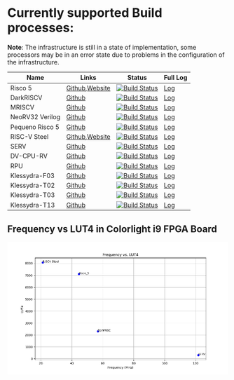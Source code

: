 # Currently supported Build processes:

**Note**: The infrastructure is still in a state of implementation, some processors may be in an error state due to problems in the configuration of the infrastructure.

| Name | Links | Status | Full Log |
| ---- | -------| ------ | ---------|
| Risco 5 | [Github](https://github.com/JN513/Risco-5),[Website](https://jn513.github.io/Risco-5/) | [![Build Status](https://lampiao.ic.unicamp.br/jenkins/buildStatus/icon?job=Risco_5)](https://lampiao.ic.unicamp.br/jenkins/blue/organizations/jenkins/Risco_5/activity) | [Log](https://lampiao.ic.unicamp.br/jenkins/blue/organizations/jenkins/Risco_5/activity) | 
| DarkRISCV | [Github](https://github.com/darklife/darkriscv) | [![Build Status](https://lampiao.ic.unicamp.br/jenkins/buildStatus/icon?job=DarkRISCV)](https://lampiao.ic.unicamp.br/jenkins/blue/organizations/jenkins/DarkRISCV/activity) | [Log](https://lampiao.ic.unicamp.br/jenkins/blue/organizations/jenkins/DarkRISCV/activity) | 
| MRISCV | [Github](https://github.com/onchipuis/mriscv) | [![Build Status](https://lampiao.ic.unicamp.br/jenkins/buildStatus/icon?job=Mriscv)](https://lampiao.ic.unicamp.br/jenkins/blue/organizations/jenkins/Mriscv/activity) | [Log](https://lampiao.ic.unicamp.br/jenkins/blue/organizations/jenkins/Mriscv/activity) | 
| NeoRV32 Verilog | [Github](https://github.com/stnolting/neorv32-verilog) | [![Build Status](https://lampiao.ic.unicamp.br/jenkins/buildStatus/icon?job=neorv32-verilog)](https://lampiao.ic.unicamp.br/jenkins/blue/organizations/jenkins/neorv32-verilog/activity) | [Log](https://lampiao.ic.unicamp.br/jenkins/blue/organizations/jenkins/neorv32-verilog/activity) | 
| Pequeno Risco 5 | [Github](https://github.com/JN513/Pequeno-Risco-5) | [![Build Status](https://lampiao.ic.unicamp.br/jenkins/buildStatus/icon?job=Pequeno_Risco_5)](https://lampiao.ic.unicamp.br/jenkins/blue/organizations/jenkins/Pequeno_Risco_5/activity) | [Log](https://lampiao.ic.unicamp.br/jenkins/blue/organizations/jenkins/Pequeno_Risco_5/activity) | 
| RISC-V Steel | [Github](https://github.com/riscv-steel/riscv-steel),[Website](https://riscv-steel.github.io/riscv-steel/) | [![Build Status](https://lampiao.ic.unicamp.br/jenkins/buildStatus/icon?job=RiscV-Steel)](https://lampiao.ic.unicamp.br/jenkins/blue/organizations/jenkins/RiscV-Steel/activity) | [Log](https://lampiao.ic.unicamp.br/jenkins/blue/organizations/jenkins/RiscV-Steel/activity) | 
| SERV | [Github](https://github.com/olofk/serv) | [![Build Status](https://lampiao.ic.unicamp.br/jenkins/buildStatus/icon?job=SERV)](https://lampiao.ic.unicamp.br/jenkins/blue/organizations/jenkins/SERV/activity) | [Log](https://lampiao.ic.unicamp.br/jenkins/blue/organizations/jenkins/SERV/activity) | 
| DV-CPU-RV | [Github](https://github.com/devindang/dv-cpu-rv.git) | [![Build Status](https://lampiao.ic.unicamp.br/jenkins/buildStatus/icon?job=DV-CPU-RV)](https://lampiao.ic.unicamp.br/jenkins/blue/organizations/jenkins/DV-CPU-RV/activity) | [Log](https://lampiao.ic.unicamp.br/jenkins/blue/organizations/jenkins/DV-CPU-RV/activity) |
| RPU | [Github](https://github.com/Domipheus/RPU) | [![Build Status](https://lampiao.ic.unicamp.br/jenkins/buildStatus/icon?job=RPU)](https://lampiao.ic.unicamp.br/jenkins/blue/organizations/jenkins/RPU/activity) | [Log](https://lampiao.ic.unicamp.br/jenkins/blue/organizations/jenkins/RPU/activity) |
| Klessydra-F03 | [Github](https://github.com/klessydra/F03x.git) | [![Build Status](https://lampiao.ic.unicamp.br/jenkins/buildStatus/icon?job=Klessydra-F03)](https://lampiao.ic.unicamp.br/jenkins/blue/organizations/jenkins/Klessydra-F03/activity) | [Log](https://lampiao.ic.unicamp.br/jenkins/blue/organizations/jenkins/Klessydra-F03/activity) |
| Klessydra-T02 | [Github](https://github.com/klessydra/T03x.git) | [![Build Status](https://lampiao.ic.unicamp.br/jenkins/buildStatus/icon?job=Klessydra-T02)](https://lampiao.ic.unicamp.br/jenkins/blue/organizations/jenkins/Klessydra-T02/activity) | [Log](https://lampiao.ic.unicamp.br/jenkins/blue/organizations/jenkins/Klessydra-T02/activity) |
| Klessydra-T03 | [Github](https://github.com/klessydra/T03x.git) | [![Build Status](https://lampiao.ic.unicamp.br/jenkins/buildStatus/icon?job=Klessydra-T03)](https://lampiao.ic.unicamp.br/jenkins/blue/organizations/jenkins/Klessydra-T03/activity) | [Log](https://lampiao.ic.unicamp.br/jenkins/blue/organizations/jenkins/Klessydra-T03/activity) |
| Klessydra-T13 | [Github](https://github.com/klessydra/T13x.git) | [![Build Status](https://lampiao.ic.unicamp.br/jenkins/buildStatus/icon?job=Klessydra-T13)](https://lampiao.ic.unicamp.br/jenkins/blue/organizations/jenkins/Klessydra-T13/activity) | [Log](https://lampiao.ic.unicamp.br/jenkins/blue/organizations/jenkins/Klessydra-T13/activity) |


## Frequency vs LUT4 in Colorlight i9 FPGA Board

![Scatter Plot: Frequency vs. LUT4](assets/freqxlut.png)
